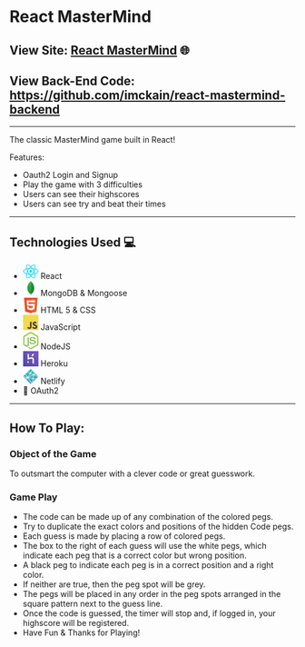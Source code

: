 # React MasterMind

## View Site: [React MasterMind](https://react-app-mastermind.netlify.app/) 🌐

## View Back-End Code: https://github.com/imckain/react-mastermind-backend
---

The classic MasterMind game built in React!

Features:
- Oauth2 Login and Signup
- Play the game with 3 difficulties
- Users can see their highscores
- Users can see try and beat their times

---

## Technologies Used 💻

- <img src="public/images/react.png" width="27"> React
- <img src="public/images/mongo_db.png" width="27"> MongoDB & Mongoose
- <img src="public/images/html5.png" width="27"> HTML 5 & CSS
- <img src="public/images/javascript.png" width="27"> JavaScript
- <img src="public/images/nodejs.png" width="27"> NodeJS
- <img src="public/images/heroku.png" width="27"> Heroku
- <img src="public/images/netlify.png" width="27"> Netlify
- 🔐 OAuth2

---

## How To Play: 

### Object of the Game
To outsmart the computer with a clever code or great guesswork.

### Game Play
- The code can be made up of any combination of the colored pegs.
- Try to duplicate the exact colors and positions of the hidden Code pegs.
- Each guess is made by placing a row of colored pegs.
- The box to the right of each guess will use the white pegs, which indicate each peg that is a correct color but wrong position.
- A black peg to indicate each peg is in a correct position and a right color. 
- If neither are true, then the peg spot will be grey. 
- The pegs will be placed in any order in the peg spots arranged in the square pattern next to the guess line.
- Once the code is guessed, the timer will stop and, if logged in, your highscore will be registered.
- Have Fun & Thanks for Playing!